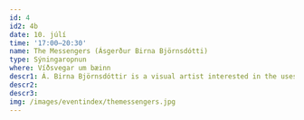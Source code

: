 ```yaml
---
id: 4
id2: 4b
date: 10. júlí
time: '17:00–20:30'
name: The Messengers (Ásgerður Birna Björnsdótti)
type: Sýningaropnun
where: Víðsvegar um bæinn
descr1: Á. Birna Björnsdóttir is a visual artist interested in the uses of technology in our daily lives and the disparity between embodied experiences and factual knowledge. Frequently engaging intangible materials such as sunlight, electricity, sound and electromagnetic fields in her installations, her works navigate between worlds of various materialities. 
descr2: 
descr3: 
img: /images/eventindex/themessengers.jpg
---
```

